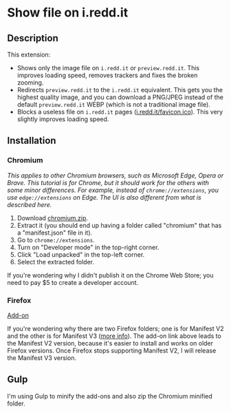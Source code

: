# Show file on i.redd.it
## Description
This extension:
* Shows only the image file on `i.redd.it` or `preview.redd.it`. This improves loading speed, removes trackers and fixes the broken zooming.
* Redirects `preview.redd.it` to the `i.redd.it` equivalent. This gets you the highest quality image, and you can download a PNG/JPEG instead of the default `preview.redd.it` WEBP (which is not a traditional image file).
* Blocks a useless file on `i.redd.it` pages ([i.redd.it/favicon.ico](https://i.redd.it/favicon.ico)). This very slightly improves loading speed.

## Installation
### Chromium
*This applies to other Chromium browsers, such as Microsoft Edge, Opera or Brave.
This tutorial is for Chrome, but it should work for the others with some minor differences.
For example, instead of `chrome://extensions`, you use `edge://extensions` on Edge.
The UI is also different from what is described here.*

1. Download [chromium.zip](chromium/chromium.zip).
2. Extract it (you should end up having a folder called "chromium" that has a "manifest.json" file in it).
3. Go to `chrome://extensions`.
4. Turn on "Developer mode" in the top-right corner.
5. Click "Load unpacked" in the top-left corner.
6. Select the extracted folder.

If you're wondering why I didn't publish it on the Chrome Web Store; you need to pay $5 to create a developer account.

### Firefox
[Add-on](https://addons.mozilla.org/en-US/firefox/addon/show-file-on-i-redd-it-mv2/)

If you're wondering why there are two Firefox folders;
one is for Manifest V2 and the other is for Manifest V3 ([more info](https://developer.chrome.com/docs/extensions/mv3/intro/)).
The add-on link above leads to the Manifest V2 version, because it's easier to install and works on older Firefox versions.
Once Firefox stops supporting Manifest V2, I will release the Manifest V3 version.

## Gulp
I'm using Gulp to minify the add-ons and also zip the Chromium minified folder.